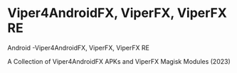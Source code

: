 # Viper4AndroidFX, ViperFX, ViperFX RE

Android -Viper4AndroidFX, ViperFX, ViperFX RE

A Collection of Viper4AndroidFX APKs and ViperFX Magisk Modules (2023)
